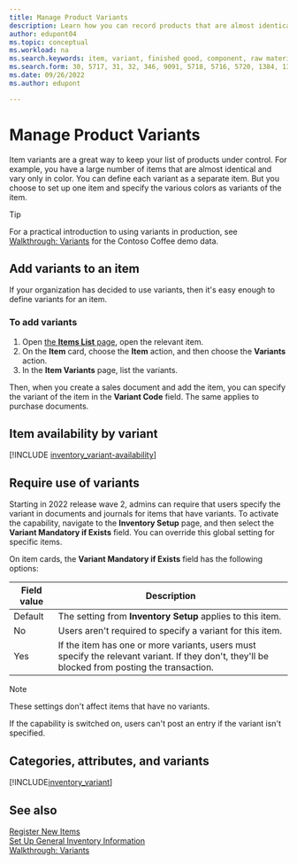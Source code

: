 ```yaml
---
title: Manage Product Variants
description: Learn how you can record products that are almost identical but vary in color, size, or material as item variants.
author: edupont04
ms.topic: conceptual
ms.workload: na
ms.search.keywords: item, variant, finished good, component, raw material, assembly item, item substitution
ms.search.form: 30, 5717, 31, 32, 346, 9091, 5718, 5716, 5720, 1384, 1383, 35, 5404, 1378, 5719
ms.date: 09/26/2022
ms.author: edupont

---
```

# Manage Product Variants

Item variants are a great way to keep your list of products under control. For example, you have a large number of items that are almost identical and vary only in color. You can define each variant as a separate item. But you choose to set up one item and specify the various colors as variants of the item.  

> [!TIP]
> For a practical introduction to using variants in production, see [Walkthrough: Variants](contoso-coffee/manufacturing/variants.md) for the Contoso Coffee demo data.  

## Add variants to an item

If your organization has decided to use variants, then it's easy enough to define variants for an item.  

### To add variants

1. Open [the **Items List** page](https://businesscentral.dynamics.com/?page=31), open the relevant item.  
2. On the **Item** card, choose the **Item** action, and then choose the **Variants** action.  
3. In the **Item Variants** page, list the variants.  

Then, when you create a sales document and add the item, you can specify the variant of the item in the **Variant Code** field. The same applies to purchase documents.  

## Item availability by variant

[!INCLUDE [inventory_variant-availability](includes/inventory_variant-availability.md)]

## Require use of variants

Starting in 2022 release wave 2, admins can require that users specify the variant in documents and journals for items that have variants. To activate the capability, navigate to the **Inventory Setup** page, and then select the **Variant Mandatory if Exists** field. You can override this global setting for specific items.  

On item cards, the **Variant Mandatory if Exists** field has the following options:

|Field value |Description|
|---------|----|
|Default| The setting from **Inventory Setup** applies to this item.|
|No| Users aren't required to specify a variant for this item.|
|Yes| If the item has one or more variants, users must specify the relevant variant. If they don't, they'll be blocked from posting the transaction.|

> [!NOTE]
> These settings don't affect items that have no variants.

If the capability is switched on, users can't post an entry if the variant isn't specified.

## Categories, attributes, and variants

[!INCLUDE[inventory_variant](includes/inventory_variant.md)]

## See also

[Register New Items](inventory-how-register-new-items.md)  
[Set Up General Inventory Information](inventory-how-setup-general.md)  
[Walkthrough: Variants](contoso-coffee/manufacturing/variants.md)  
